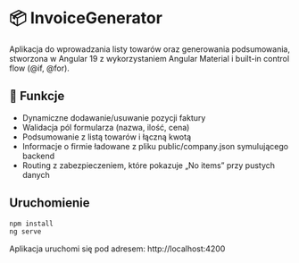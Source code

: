 # 📦 InvoiceGenerator
Aplikacja do wprowadzania listy towarów oraz generowania podsumowania, stworzona w Angular 19 z wykorzystaniem Angular Material i built-in control flow (@if, @for).

## 🚀 Funkcje
- Dynamiczne dodawanie/usu­wanie pozycji faktury
- Walidacja pól formularza (nazwa, ilość, cena)
- Podsumowanie z listą towarów i łączną kwotą
- Informacje o firmie ładowane z pliku public/company.json symulującego backend
- Routing z zabezpieczeniem, które pokazuje „No items” przy pustych danych

## Uruchomienie
```bash
npm install
ng serve
```
Aplikacja uruchomi się pod adresem: http://localhost:4200
